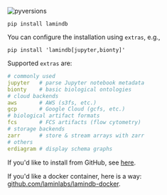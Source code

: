 ![pyversions](https://img.shields.io/pypi/pyversions/lamindb)

```shell
pip install lamindb
```

You can configure the installation using `extras`, e.g.,

```shell
pip install 'lamindb[jupyter,bionty]'
```

Supported `extras` are:

```yaml
# commonly used
jupyter   # parse Jupyter notebook metadata
bionty    # basic biological ontologies
# cloud backends
aws       # AWS (s3fs, etc.)
gcp       # Google Cloud (gcfs, etc.)
# biological artifact formats
fcs       # FCS artifacts (flow cytometry)
# storage backends
zarr      # store & stream arrays with zarr
# others
erdiagram # display schema graphs
```

If you'd like to install from GitHub, see [here](https://github.com/laminlabs/lamindb/blob/main/README.md).

If you'd like a docker container, here is a way: [github.com/laminlabs/lamindb-docker](https://github.com/laminlabs/lamindb-docker).
